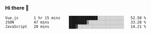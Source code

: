 ### Hi there 👋

<!--
**hjklink/hjklink** is a ✨ _special_ ✨ repository because its `README.md` (this file) appears on your GitHub profile.

Here are some ideas to get you started:

- 🔭 I’m currently working on ...
- 🌱 I’m currently learning ...
- 👯 I’m looking to collaborate on ...
- 🤔 I’m looking for help with ...
- 💬 Ask me about ...
- 📫 How to reach me: ...
- 😄 Pronouns: ...
- ⚡ Fun fact: ...
-->


<!--START_SECTION:waka-->

```text
Vue.js       1 hr 15 mins    █████████████░░░░░░░░░░░░   52.50 %
JSON         47 mins         ████████▒░░░░░░░░░░░░░░░░   33.28 %
JavaScript   20 mins         ███▓░░░░░░░░░░░░░░░░░░░░░   14.21 %
```

<!--END_SECTION:waka-->
